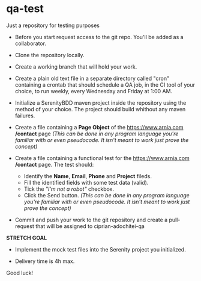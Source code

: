 # qa-test
Just a repository for testing purposes

* Before you start request access to the git repo. You'll be added as a collaborator.

* Clone the repository locally.
* Create a working branch that will hold your work.
* Create a plain old text file in a separate directory called "cron" containing a crontab that should schedule a QA job, in the CI tool of your choice, to run weekly, every Wednesday and Friday at 1:00 AM.
* Initialize a SerenityBDD maven project inside the repository using the method of your choice. The project should build whithout any maven failures.
* Create a file containing a **Page Object** of the https://www.arnia.com **/contact** page *(This can be done in any program language you're familiar with or even pseudocode. It isn't meant to work just prove the concept)*
* Create a file containing a functional test for the https://www.arnia.com **/contact** page. The test should:
  * Identify the **Name**, **Email**, **Phone** and **Project** fileds.
  * Fill the identified fields with some test data (valid).
  * Tick the *"I'm not a robot"* checkbox.
  * Click the Send button.
  *(This can be done in any program language you're familiar with or even pseudocode. It isn't meant to work just prove the concept)*
* Commit and push your work to the git repository and create a pull-request that will be assigned to ciprian-adochitei-qa

**STRETCH GOAL**
  * Implement the mock test files into the Serenity project you initialized.

* Delivery time is 4h max.

Good luck!